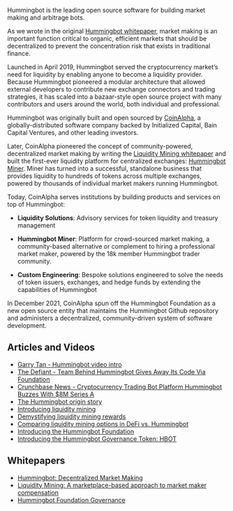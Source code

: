 Hummingbot is the leading open source software for building market making and arbitrage bots. 

As we wrote in the original [Hummingbot whitepaper](https://hummingbot.io/hummingbot.pdf), market making is an important function critical to organic, efficient markets that should be decentralized to prevent the concentration risk that exists in traditional finance.

Launched in April 2019, Hummingbot served the cryptocurrency market’s need for liquidity by enabling anyone to become a liquidity provider. Because Hummingbot pioneered a modular architecture that allowed external developers to contribute new exchange connectors and trading strategies, it has scaled into a bazaar-style open source project with many contributors and users around the world, both individual and professional.

Hummingbot was originally built and open sourced by [CoinAlpha](https://coinalpha.com), a globally-distributed software company backed by Initialized Capital, Bain Capital Ventures, and other leading investors.

Later, CoinAlpha pioneered the concept of community-powered, decentralized market making by writing the [Liquidity Mining whitepaper](https://hummingbot.io/liquidity-mining.pdf) and built the first-ever liquidity platform for centralized exchanges: [Hummingbot Miner](https://miner.hummingbot.io). Miner has turned into a successful, standalone business that provides liquidity to hundreds of tokens across multiple exchanges, powered by thousands of individual market makers running Hummingbot.

Today, CoinAlpha serves institutions by building products and services on top of Hummingbot:

* **Liquidity Solutions**: Advisory services for token liquidity and treasury management

* **Hummingbot Miner**: Platform for crowd-sourced market making, a community-based alternative or complement to hiring a professional market maker, powered by the 18k member Hummingbot trader community.

* **Custom Engineering**: Bespoke solutions engineered to solve the needs of token issuers, exchanges, and hedge funds by extending the capabilities of Hummingbot

In December 2021, CoinAlpha spun off the Hummingbot Foundation as a new open source entity that maintains the Hummingbot Github repository and administers a decentralized, community-driven system of software development.

## Articles and Videos

* [Garry Tan - Hummingbot video intro](https://www.youtube.com/watch?v=S2sSf2EBeOM)
* [The Defiant - Team Behind Hummingbot Gives Away Its Code Via Foundation](https://thedefiant.io/coin-alpha-hummingbot-foundation/)
* [Crunchbase News - Cryptocurrency Trading Bot Platform Hummingbot Buzzes With $8M Series A](https://news.crunchbase.com/fintech-ecommerce/cryptocurrency-trading-bot-platform-hummingbot-buzzes-with-8m-series-a/)
* [The Hummingbot origin story](https://hummingbot.io/blog/2019-03-from-hedge-fund-to-market-making-bot)
* [Introducing liquidity mining](https://hummingbot.io/blog/2019-11-liquidity-mining)
* [Demystifying liquidity mining rewards](https://hummingbot.io/blog/2019-12-liquidity-mining-rewards)
* [Comparing liquidity mining options in DeFi vs. Hummingbot](https://hummingbot.io/blog/2020-08-liquidity-mining-hummingbot-vs-defi)
* [Introducing the Hummingbot Foundation](https://blog.hummingbot.org/hummingbot-foundation/)
* [Introducing the Hummingbot Governance Token: HBOT](https://blog.hummingbot.org/introducing-hbot/)

## Whitepapers

* [Hummingbot: Decentralized Market Making](https://hummingbot.io/hummingbot.pdf)
* [Liquidity Mining: A marketplace-based approach to market maker compensation](https://hummingbot.io/liquidity-mining.pdf)
* [Hummingbot Foundation Governance](https://docs.hummingbot.org/governance/whitepaper/)
